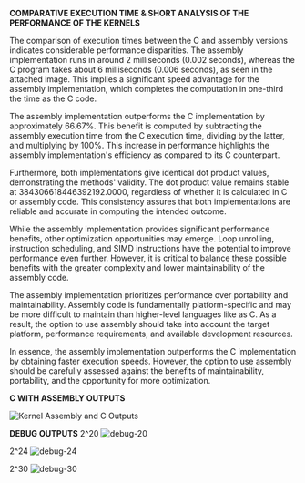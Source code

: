 **COMPARATIVE EXECUTION TIME & SHORT ANALYSIS OF THE PERFORMANCE OF THE KERNELS**

The comparison of execution times between the C and assembly versions indicates considerable performance disparities. The assembly implementation runs in around 2 milliseconds (0.002 seconds), whereas the C program takes about 6 milliseconds (0.006 seconds), as seen in the attached image. This implies a significant speed advantage for the assembly implementation, which completes the computation in one-third the time as the C code.

The assembly implementation outperforms the C implementation by approximately 66.67%. This benefit is computed by subtracting the assembly execution time from the C execution time, dividing by the latter, and multiplying by 100%. This increase in performance highlights the assembly implementation's efficiency as compared to its C counterpart.

Furthermore, both implementations give identical dot product values, demonstrating the methods' validity. The dot product value remains stable at 384306618446392192.0000, regardless of whether it is calculated in C or assembly code. This consistency assures that both implementations are reliable and accurate in computing the intended outcome.

While the assembly implementation provides significant performance benefits, other optimization opportunities may emerge. Loop unrolling, instruction scheduling, and SIMD instructions have the potential to improve performance even further. However, it is critical to balance these possible benefits with the greater complexity and lower maintainability of the assembly code.

The assembly implementation prioritizes performance over portability and maintainability. Assembly code is fundamentally platform-specific and may be more difficult to maintain than higher-level languages like as C. As a result, the option to use assembly should take into account the target platform, performance requirements, and available development resources.

In essence, the assembly implementation outperforms the C implementation by obtaining faster execution speeds. However, the option to use assembly should be carefully assessed against the benefits of maintainability, portability, and the opportunity for more optimization.


**C WITH ASSEMBLY OUTPUTS**

![Kernel Assembly and C Outputs](https://github.com/silleeSo/LBYARCH-MP2/assets/71592267/5cb257be-46e0-4195-91e8-b0b46aa149d7)

**DEBUG OUTPUTS**
2^20
![debug-20](https://github.com/silleeSo/LBYARCH-MP2/assets/125237029/e9dc3bf6-40ce-4883-b45e-089e87482051)

2^24
![debug-24](https://github.com/silleeSo/LBYARCH-MP2/assets/125237029/1b874958-d539-43ed-9836-2a154d154b56)

2^30
![debug-30](https://github.com/silleeSo/LBYARCH-MP2/assets/125237029/e44c56c6-8093-47a6-b39c-f0c38660aa0a)

